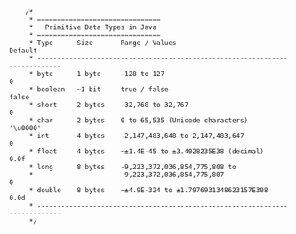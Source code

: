 
        /*
         * ===============================
         *   Primitive Data Types in Java
         * ===============================
         * Type      Size       Range / Values                               Default
         * ----------------------------------------------------------------------------
         * byte      1 byte     -128 to 127                                  0
         * boolean   ~1 bit     true / false                                 false
         * short     2 bytes    -32,768 to 32,767                            0
         * char      2 bytes    0 to 65,535 (Unicode characters)             '\u0000'
         * int       4 bytes    -2,147,483,648 to 2,147,483,647              0
         * float     4 bytes    ~±1.4E-45 to ±3.4028235E38 (decimal)         0.0f
         * long      8 bytes    -9,223,372,036,854,775,808 to
         *                       9,223,372,036,854,775,807                   0
         * double    8 bytes    ~±4.9E-324 to ±1.7976931348623157E308        0.0d
         * ----------------------------------------------------------------------------
         */
